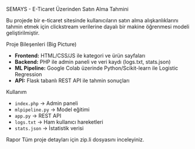  SEMAYS - E-Ticaret Üzerinden Satın Alma Tahmini

Bu projede bir e-ticaret sitesinde kullanıcıların satın alma alışkanlıklarını tahmin etmek için clickstream verilerine dayalı bir makine öğrenmesi modeli geliştirilmiştir.

 Proje Bileşenleri (Big Picture)
- **Frontend:** HTML/CSS/JS ile kategori ve ürün sayfaları
- **Backend:** PHP ile admin paneli ve veri kaydı (logs.txt, stats.json)
- **ML Pipeline:** Google Colab üzerinde Python/Scikit-learn ile Logistic Regression
- **API:** Flask tabanlı REST API ile tahmin sonuçları

 Kullanım
- `index.php` → Admin paneli
- `mlpipeline.py` → Model eğitimi
- `app.py` → REST API
- `logs.txt` → Ham kullanıcı hareketleri
- `stats.json` → İstatistik verisi

Rapor
Tüm proje detayları için zip.li dosyasını inceleyiniz.
